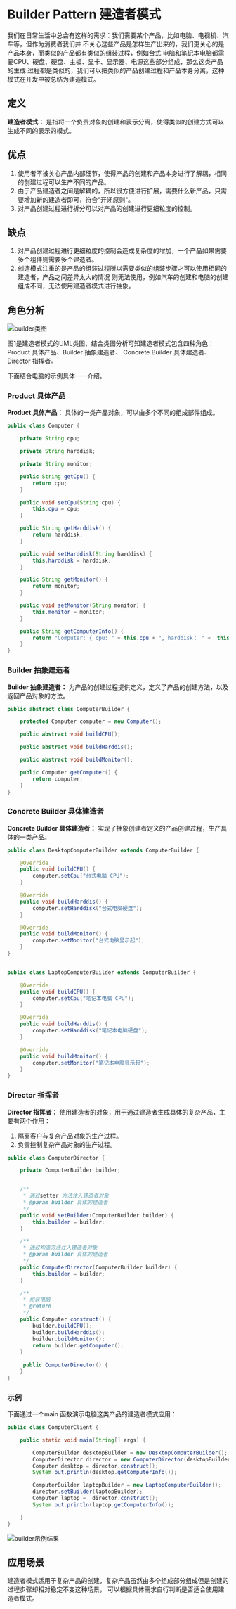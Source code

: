 # Builder Pattern 建造者模式

我们在日常生活中总会有这样的需求：我们需要某个产品，比如电脑、电视机、汽车等，但作为消费者我们并
不关心这些产品是怎样生产出来的，我们更关心的是产品本身，而类似的产品都有类似的组装过程，例如台式
电脑和笔记本电脑都需要CPU、硬盘、硬盘、主板、显卡、显示器、电源这些部分组成，那么这类产品的生成
过程都是类似的，我们可以把类似的产品创建过程和产品本身分离，这种模式在开发中被总结为建造模式。

## 定义

**建造者模式：** 是指将一个负责对象的创建和表示分离，使得类似的创建方式可以生成不同的表示的模式。

## 优点

1. 使用者不被关心产品内部细节，使得产品的创建和产品本身进行了解耦，相同的创建过程可以生产不同的产品。
2. 由于产品建造者之间是解耦的，所以很方便进行扩展，需要什么新产品，只需要增加新的建造者即可，符合"开闭原则"。
3. 对产品创建过程进行拆分可以对产品的创建进行更细粒度的控制。

## 缺点

1. 对产品创建过程进行更细粒度的控制会造成复杂度的增加，一个产品如果需要多个组件则需要多个建造者。
2. 创造模式注重的是产品的组装过程所以需要类似的组装步骤才可以使用相同的建造者，产品之间差异太大的情况
则无法使用，例如汽车的创建和电脑的创建组成不同，无法使用建造者模式进行抽象。

## 角色分析

![builder类图](../../static/builder.png)

图1是建造者模式的UML类图，结合类图分析可知建造者模式包含四种角色：Product 具体产品、Builder 抽象建造者、
Concrete Builder 具体建造者、Director 指挥者。

下面结合电脑的示例具体一一介绍。

### Product 具体产品

**Product 具体产品：** 具体的一类产品对象，可以由多个不同的组成部件组成。

```java
public class Computer {

    private String cpu;

    private String harddisk;

    private String monitor;

    public String getCpu() {
        return cpu;
    }

    public void setCpu(String cpu) {
        this.cpu = cpu;
    }

    public String getHarddisk() {
        return harddisk;
    }

    public void setHarddisk(String harddisk) {
        this.harddisk = harddisk;
    }

    public String getMonitor() {
        return monitor;
    }

    public void setMonitor(String monitor) {
        this.monitor = monitor;
    }

    public String getComputerInfo() {
        return "Computer: { cpu: " + this.cpu + ", harddisk： " +  this.harddisk + ", monitor: " + this.monitor + "}";
    }
}

```

### Builder 抽象建造者

**Builder 抽象建造者：** 为产品的创建过程提供定义，定义了产品的创建方法，以及返回产品对象的方法。

```java
public abstract class ComputerBuilder {

    protected Computer computer = new Computer();

    public abstract void buildCPU();

    public abstract void buildHarddis();

    public abstract void buildMonitor();

    public Computer getComputer() {
        return computer;
    }
}

```

### Concrete Builder 具体建造者

**Concrete Builder 具体建造者：** 实现了抽象创建者定义的产品创建过程，生产具体的一类产品。

```java
public class DesktopComputerBuilder extends ComputerBuilder {

    @Override
    public void buildCPU() {
        computer.setCpu("台式电脑 CPU");
    }

    @Override
    public void buildHarddis() {
        computer.setHarddisk("台式电脑硬盘");
    }

    @Override
    public void buildMonitor() {
        computer.setMonitor("台式电脑显示起");
    }
}


public class LaptopComputerBuilder extends ComputerBuilder {

    @Override
    public void buildCPU() {
        computer.setCpu("笔记本电脑 CPU");
    }

    @Override
    public void buildHarddis() {
        computer.setHarddisk("笔记本电脑硬盘");
    }

    @Override
    public void buildMonitor() {
        computer.setMonitor("笔记本电脑显示起");
    }
}

```

### Director 指挥者

**Director 指挥者：** 使用建造者的对象，用于通过建造者生成具体的复杂产品，主要有两个作用：

1. 隔离客户与复杂产品对象的生产过程。
2. 负责控制复杂产品对象的生产过程。

```java
public class ComputerDirector {

    private ComputerBuilder builder;


    /**
     * 通过setter 方法注入建造者对象
     * @param builder 具体的建造者
     */
    public void setBuilder(ComputerBuilder builder) {
        this.builder = builder;
    }

    /**
     * 通过构造方法注入建造者对象
     * @param builder 具体的建造者
     */
    public ComputerDirector(ComputerBuilder builder) {
        this.builder = builder;
    }

    /**
     * 组装电脑
     * @return
     */
    public Computer construct() {
        builder.buildCPU();
        builder.buildHarddis();
        builder.buildMonitor();
        return builder.getComputer();
    }
    
     public ComputerDirector() {
    }
}
```

### 示例

下面通过一个main 函数演示电脑这类产品的建造者模式应用：

```java
public class ComputerClient {

    public static void main(String[] args) {

        ComputerBuilder desktopBuilder = new DesktopComputerBuilder();
        ComputerDirector director = new ComputerDirector(desktopBuilder);
        Computer desktop = director.construct();
        System.out.println(desktop.getComputerInfo());

        ComputerBuilder laptopBuilder = new LaptopComputerBuilder();
        director.setBuilder(laptopBuilder);
        Computer laptop =  director.construct();
        System.out.println(laptop.getComputerInfo());

    }
}
```

![builder示例结果](../../static/builder-result.png)

## 应用场景

建造者模式适用于复杂产品的创建，复杂产品虽然由多个组成部分组成但是创建的过程步骤却相对稳定不变这种场景，
可以根据具体需求自行判断是否适合使用建造者模式。


